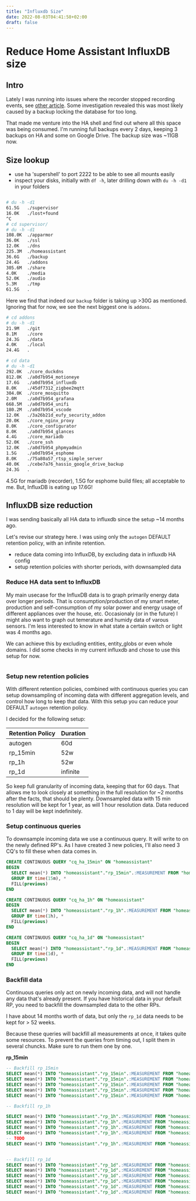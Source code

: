 ```yaml
---
title: "Influxdb Size"
date: 2022-08-03T04:41:58+02:00
draft: false
---
```


# Reduce Home Assistant InfluxDB size

## Intro 

Lately I was running into issues where the recorder stopped recording events, see [other article]().
Some investigation revealed this was most likely caused by a backup locking the database for too long.

That made me venture into the HA shell and find out where all this space was being consumed.
I'm running full backups every 2 days, keeping 3 backups on HA and some on Google Drive. The backup size was ~11GB now.

## Size lookup

- use ha 'supershell' to port 2222 to be able to see all mounts easily
- inspect your disks, initially with `df -h`, later drilling down with `du -h -d1` in your folders

```bash

# du -h -d1
61.5G	./supervisor
16.0K	./lost+found
^C
# cd supervisor/
# du -h -d1
108.0K	./apparmor
36.0K	./ssl
12.0K	./dns
225.3M	./homeassistant
36.6G	./backup
24.4G	./addons
305.6M	./share
4.0K	./media
52.0K	./audio
5.3M	./tmp
61.5G	.
```

Here we find that indeed our `backup` folder is taking up >30G as mentioned. Ignoring that for now, we see the next biggest one is `addons`.

```bash
# cd addons
# du -h -d1
21.9M	./git
8.1M	./core
24.3G	./data
4.0K	./local
24.4G	.

# cd data
# du -h -d1
292.0K	./core_duckdns
812.0K	./a0d7b954_motioneye
17.6G	./a0d7b954_influxdb
8.0K	./45df7312_zigbee2mqtt
304.0K	./core_mosquitto
2.0M	./a0d7b954_grafana
668.5M	./a0d7b954_unifi
180.2M	./a0d7b954_vscode
12.0K	./3a26b21d_eufy_security_addon
20.0K	./core_nginx_proxy
8.0K	./core_configurator
8.0K	./a0d7b954_glances
4.4G	./core_mariadb
52.0K	./core_ssh
12.0K	./a0d7b954_phpmyadmin
1.5G	./a0d7b954_esphome
8.0K	./75a80a57_rtsp_simple_server
40.0K	./cebe7a76_hassio_google_drive_backup
24.3G	.

```

4.5G for mariadb (recorder), 1.5G for esphome build files; all acceptable to me. But, InfluxDB is eating up 17.6G! 


## InfluxDB size reduction

I was sending basically all HA data to influxdb since the setup ~14 months ago.

Let's revise our strategy here. I was using only the `autogen` DEFAULT retention policy, with an infinite retention.

* reduce data coming into InfluxDB, by excluding data in influxdb HA config
* setup retention policies with shorter periods, with downsampled data

### Reduce HA data sent to InfluxDB

My main usecase for the InfluxDB data is to graph primarily energy data over longer periods.
That is consumption/production of my smart meter, production and self-consumption of my solar power and energy usage of different appliances over the house, etc. Occasionaly (or in the future) I might also want to graph out temerature and humidy data of varous sensors. I'm less interested to know in what state a certain switch or light was 4 months ago.

We can achieve this by excluding entities, entity_globs or even whole domains. I did some checks in my current influxdb and chose to use this setup for now.

```yaml


```


### Setup new retention policies

With different retention policies, combined with continuous queries you can setup downsampling of incoming data with different aggregation levels, and control how long to keep that data. With this setup you can reduce your DEFAULT `autogen` retention policy.

I decided for the following setup:

| Retention Policy | Duration |
|---|---|
| autogen | 60d |
| rp_15min | 52w |
| rp_1h | 52w |
| rp_1d | infinite |

So keep full granularity of incoming data, keeping that for 60 days. That allows me to look closely at something in the full resolution for ~2 months after the facts, that should be plenty.
Downsampled data with 15 min resolution will be kept for 1 year, as will 1 hour resolution data. Data reduced to 1 day will be kept indefinitely.


### Setup continuous queries

To downsample incoming data we use a continuous query. It will write to on the newly defined RP's. As I have created 3 new policies, I'll also need 3 CQ's to fill these when data comes in.


```sql
CREATE CONTINUOUS QUERY "cq_ha_15min" ON "homeassistant"
BEGIN
  SELECT mean(*) INTO "homeassistant"."rp_15min".:MEASUREMENT FROM "homeassistant"."autogen"./.*/ 
  GROUP BY time(15m), *
  FILL(previous)
END

CREATE CONTINUOUS QUERY "cq_ha_1h" ON "homeassistant"
BEGIN
  SELECT mean(*) INTO "homeassistant"."rp_1h".:MEASUREMENT FROM "homeassistant"."autogen"./.*/ 
  GROUP BY time(1h), *
  FILL(previous)
END

CREATE CONTINUOUS QUERY "cq_ha_1d" ON "homeassistant"
BEGIN
  SELECT mean(*) INTO "homeassistant"."rp_1d".:MEASUREMENT FROM "homeassistant"."autogen"./.*/ 
  GROUP BY time(1d), *
  FILL(previous)
END

```

### Backfill data

Continuous queries only act on newly incoming data, and will not handle any data that's already present. If you have historical data in your default RP, you need to backfill the downsampled data to the other RPs.

I have about 14 months worth of data, but only the `rp_1d` data needs to be kept for > 52 weeks.

Because these queries will backfill all measurements at once, it takes quite some resources. To prevent the queries from timing out, I split them in several chuncks. Make sure to run them one by one.

**rp_15min**

```sql
-- Backfill rp_15min
SELECT mean(*) INTO "homeassistant"."rp_15min".:MEASUREMENT FROM "homeassistant"."autogen"./.*/ WHERE time > now() - 52w and time < now() - 40w GROUP BY time(15m), * FILL(previous)
SELECT mean(*) INTO "homeassistant"."rp_15min".:MEASUREMENT FROM "homeassistant"."autogen"./.*/ WHERE time > now() - 41w and time < now() - 30w GROUP BY time(15m), * FILL(previous)
SELECT mean(*) INTO "homeassistant"."rp_15min".:MEASUREMENT FROM "homeassistant"."autogen"./.*/ WHERE time > now() - 31w and time < now() - 20w GROUP BY time(15m), * FILL(previous)
SELECT mean(*) INTO "homeassistant"."rp_15min".:MEASUREMENT FROM "homeassistant"."autogen"./.*/ WHERE time > now() - 21w and time < now() - 10w GROUP BY time(15m), * FILL(previous)
SELECT mean(*) INTO "homeassistant"."rp_15min".:MEASUREMENT FROM "homeassistant"."autogen"./.*/ WHERE time > now() - 11w and time < now() GROUP BY time(15m), * FILL(previous)

-- Backfill rp_1h

SELECT mean(*) INTO "homeassistant"."rp_1h".:MEASUREMENT FROM "homeassistant"."autogen"./.*/ WHERE time > now() - 52w and time < now() - 40w GROUP BY time(1h), * FILL(previous)
SELECT mean(*) INTO "homeassistant"."rp_1h".:MEASUREMENT FROM "homeassistant"."autogen"./.*/ WHERE time > now() - 41w and time < now() - 30w GROUP BY time(1h), * FILL(previous)
SELECT mean(*) INTO "homeassistant"."rp_1h".:MEASUREMENT FROM "homeassistant"."autogen"./.*/ WHERE time > now() - 31w and time < now() - 20w GROUP BY time(1h), * FILL(previous)
SELECT mean(*) INTO "homeassistant"."rp_1h".:MEASUREMENT FROM "homeassistant"."autogen"./.*/ WHERE time > now() - 21w and time < now() - 10w GROUP BY time(1h), * FILL(previous)
-- TODO
SELECT mean(*) INTO "homeassistant"."rp_1h".:MEASUREMENT FROM "homeassistant"."autogen"./.*/ WHERE time > now() - 11w and time < now() GROUP BY time(1h), * FILL(previous)


-- Backfill rp_1d
SELECT mean(*) INTO "homeassistant"."rp_1d".:MEASUREMENT FROM "homeassistant"."autogen"./.*/ WHERE time > now() - 99w and time < now() - 50w GROUP BY time(1d), * FILL(previous)
SELECT mean(*) INTO "homeassistant"."rp_1d".:MEASUREMENT FROM "homeassistant"."autogen"./.*/ WHERE time > now() - 52w and time < now() - 40w GROUP BY time(1d), * FILL(previous)
SELECT mean(*) INTO "homeassistant"."rp_1d".:MEASUREMENT FROM "homeassistant"."autogen"./.*/ WHERE time > now() - 41w and time < now() - 30w GROUP BY time(1d), * FILL(previous)
SELECT mean(*) INTO "homeassistant"."rp_1d".:MEASUREMENT FROM "homeassistant"."autogen"./.*/ WHERE time > now() - 31w and time < now() - 20w GROUP BY time(1d), * FILL(previous)
SELECT mean(*) INTO "homeassistant"."rp_1d".:MEASUREMENT FROM "homeassistant"."autogen"./.*/ WHERE time > now() - 21w and time < now() - 10w GROUP BY time(1d), * FILL(previous)
SELECT mean(*) INTO "homeassistant"."rp_1d".:MEASUREMENT FROM "homeassistant"."autogen"./.*/ WHERE time > now() - 11w and time < now() GROUP BY time(1d), * FILL(previous)

